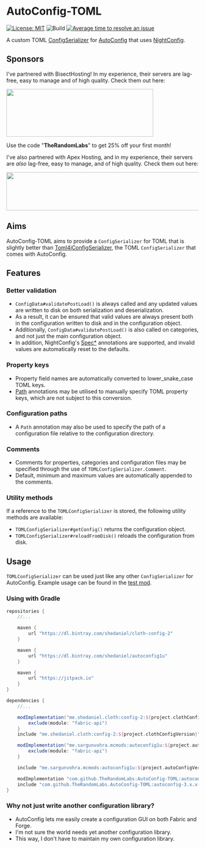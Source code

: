 # AutoConfig-TOML

[![License: MIT](https://img.shields.io/badge/License-MIT-green.svg)](https://opensource.org/licenses/MIT)
![Build](https://github.com/TheRandomLabs/AutoConfig-TOML/workflows/Build/badge.svg?branch=3.x.x-fabric)
[![Average time to resolve an issue](http://isitmaintained.com/badge/resolution/TheRandomLabs/AutoConfig-TOML.svg)](http://isitmaintained.com/project/TheRandomLabs/AutoConfig-TOML "Average time to resolve an issue")

A custom TOML [ConfigSerializer](https://github.com/shedaniel/AutoConfig/blob/1.16/src/main/java/me/sargunvohra/mcmods/autoconfig1u/serializer/ConfigSerializer.java)
for [AutoConfig](https://github.com/shedaniel/AutoConfig/tree/1.16) that uses
[NightConfig](https://github.com/TheElectronWill/night-config).

## Sponsors

I've partnered with BisectHosting! In my experience, their servers are lag-free, easy to manage and
of high quality. Check them out here:

<a href="https://bisecthosting.com/TheRandomLabs">
	<img src="https://www.bisecthosting.com/images/logos/dark_text@1538x500.png" width="385" height="125" border="0">
</a>

Use the code "**TheRandomLabs**" to get 25% off your first month!

I've also partnered with Apex Hosting, and in my experience, their servers are *also* lag-free,
easy to manage, and of high quality. Check them out here:

<a href="https://billing.apexminecrafthosting.com/aff.php?aff=3907">
	<img src="https://cdn.apexminecrafthosting.com/img/theme/apex-hosting-mobile.png" width="594" height="100" border="0">
</a>

## Aims

AutoConfig-TOML aims to provide a `ConfigSerializer` for TOML that is slightly better than
[Toml4jConfigSerializer](https://github.com/shedaniel/AutoConfig/blob/1.16/src/main/java/me/sargunvohra/mcmods/autoconfig1u/serializer/Toml4jConfigSerializer.java),
the TOML `ConfigSerializer` that comes with AutoConfig.

## Features

### Better validation

* `ConfigData#validatePostLoad()` is always called and any updated values are written to disk on
both serialization and deserialization.
* As a result, it can be ensured that valid values are always present both in the configuration
written to disk and in the configuration object.
* Additionally, `ConfigData#validatePostLoad()` is also called on categories, and not just the main
configuration object.
* In addition, NightConfig's [Spec*](https://github.com/TheElectronWill/night-config/tree/master/core/src/main/java/com/electronwill/nightconfig/core/conversion)
annotations are supported, and invalid values are automatically reset to the defaults.

### Property keys

* Property field names are automatically converted to lower_snake_case TOML keys.
* [Path](https://github.com/TheElectronWill/night-config/blob/master/core/src/main/java/com/electronwill/nightconfig/core/conversion/Path.java)
annotations may be utilised to manually specify TOML property keys, which are not subject to this conversion.

### Configuration paths

* A `Path` annotation may also be used to specify the path of a configuration file relative to the
configuration directory.

### Comments

* Comments for properties, categories and configuration files may be specified through the use of
`TOMLConfigSerializer.Comment`.
* Default, minimum and maximum values are automatically appended to the comments.

### Utility methods

If a reference to the `TOMLConfigSerializer` is stored, the following utility methods are
available:

* `TOMLConfigSerializer#getConfig()` returns the configuration object.
* `TOMLConfigSerializer#reloadFromDisk()` reloads the configuration from disk.

## Usage

`TOMLConfigSerializer` can be used just like any other `ConfigSerializer` for AutoConfig.
Example usage can be found in the [test mod](https://github.com/TheRandomLabs/AutoConfig-TOML/tree/autoconfig-3.x.x-fabric/src/testmod).

### Using with Gradle

```groovy
repositories {
	//...

	maven {
		url "https://dl.bintray.com/shedaniel/cloth-config-2"
	}

	maven {
		url "https://dl.bintray.com/shedaniel/autoconfig1u"
	}

	maven {
		url "https://jitpack.io"
	}
}

dependencies {
	//...

	modImplementation("me.shedaniel.cloth:config-2:${project.clothConfigVersion}") {
		exclude(module: "fabric-api")
	}
	include "me.shedaniel.cloth:config-2:${project.clothConfigVersion}"

	modImplementation("me.sargunvohra.mcmods:autoconfig1u:${project.autoConfigVersion}") {
		exclude(module: "fabric-api")
	}

	include "me.sargunvohra.mcmods:autoconfig1u:${project.autoConfigVersion}"

	modImplementation "com.github.TheRandomLabs:AutoConfig-TOML:autoconfig-3.x.x-fabric-SNAPSHOT"
	include "com.github.TheRandomLabs.AutoConfig-TOML:autoconfig-3.x.x-fabric-SNAPSHOT"
}
```

### Why not just write another configuration library?

* AutoConfig lets me easily create a configuration GUI on both Fabric and Forge.
* I'm not sure the world needs yet another configuration library.
* This way, I don't have to maintain my own configuration library.
